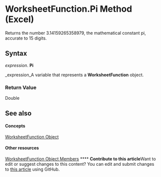 
# WorksheetFunction.Pi Method (Excel)

Returns the number 3.14159265358979, the mathematical constant pi, accurate to 15 digits.


## Syntax

 _expression_. **Pi**

 _expression_A variable that represents a  **WorksheetFunction** object.


### Return Value

Double


## See also


#### Concepts


 [WorksheetFunction Object](7b1d5639-363d-632c-2cf0-2232562646b6.md)
#### Other resources


 [WorksheetFunction Object Members](6811ca87-4b53-0bff-88c9-30bf7497879a.md)
****   **Contribute to this article**Want to edit or suggest changes to this content? You can edit and submit changes to  [this article](https://github.com/jhershey00/VBA_Excel_Test/OpenXMLCon/articles/b19bc395-1eaf-1dba-b14f-8ae8fbb6b16f.md) using GitHub.

